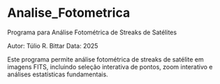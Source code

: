 # Analise_Fotometrica
Programa para Análise Fotométrica de Streaks de Satélites 

Autor: Túlio R. Bittar Data: 2025  

Este programa permite análise fotométrica de streaks de satélite em imagens FITS, incluindo seleção interativa de pontos, zoom interativo e análises estatísticas fundamentais.
